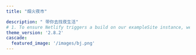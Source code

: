 ```yaml
---
title: "烟火夜市"

description: " 带你去找夜生活"
# 1. To ensure Netlify triggers a build on our exampleSite instance, we need to change a file in the exampleSite directory.
theme_version: '2.8.2'
cascade:
  featured_image: '/images/bj.png'
---
```


